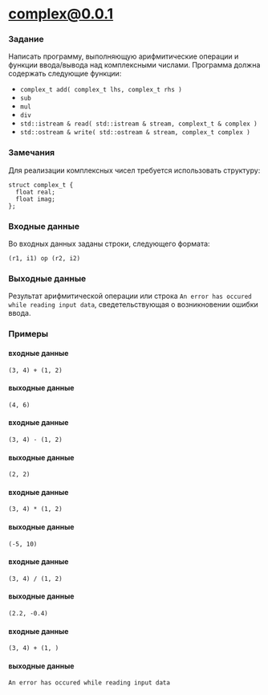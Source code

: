 # complex@0.0.1

### Задание
Написать программу, выполняющую арифмитические операции и функции ввода/вывода над комплексными числами. Программа должна содержать следующие функции:
- `complex_t add( complex_t lhs, complex_t rhs )`
- `sub`
- `mul`
- `div`
- `std::istream & read( std::istream & stream, complext_t & complex )`
- `std::ostream & write( std::ostream & stream, complex_t complex )`

### Замечания
Для реализации комплексных чисел требуется использовать структуру:
```
struct complex_t {
  float real;
  float imag;
};
```

### Входные данные
Во входных данных заданы строки, следующего формата:
```
(r1, i1) op (r2, i2) 
```

### Выходные данные
Результат арифмитической операции или строка `An error has occured while reading input data`, сведетельствующая о возникновении ошибки ввода.

### Примеры
#### входные данные
```
(3, 4) + (1, 2)
```
#### выходные данные
```
(4, 6)
```
#### входные данные
```
(3, 4) - (1, 2)
```
#### выходные данные
```
(2, 2)
```
#### входные данные
```
(3, 4) * (1, 2)
```
#### выходные данные
```
(-5, 10)
```
#### входные данные
```
(3, 4) / (1, 2)
```
#### выходные данные
```
(2.2, -0.4)
```
#### входные данные
```
(3, 4) + (1, )
```
#### выходные данные
```
An error has occured while reading input data
```
